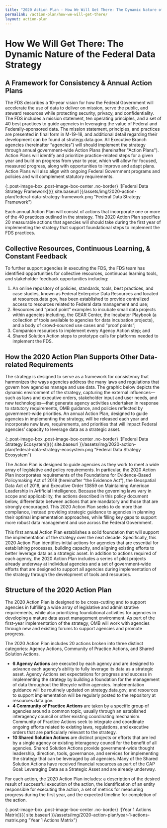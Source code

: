 ```yaml
---
title: "2020 Action Plan - How We Will Get There: The Dynamic Nature of the Federal Data Strategy"
permalink: /action-plan/how-we-will-get-there/
layout: action-plan
---
```


# How We Will Get There: The Dynamic Nature of the Federal Data Strategy

## A Framework for Consistency & Annual Action Plans 

The FDS describes a 10-year vision for how the Federal Government will accelerate the use of data to deliver on mission, serve the public, and steward resources while protecting security, privacy, and confidentiality. The FDS includes a mission statement, ten operating principles, and a set of 40 best practices to guide agencies in leveraging the value of Federal and Federally-sponsored data. The mission statement, principles, and practices are presented in final form in M-19-18,  and additional detail regarding their development can be found at strategy.data.gov. All Executive Branch agencies (hereinafter “agencies”)  will should implement the strategy through annual government-wide Action Plans (hereinafter "Action Plans"). Action Plans will identify and prioritize practice-related steps for a given year and build on progress from year to year, which will allow for focused, measured progress, along with opportunities to improve and adapt plans. Action Plans will also align with ongoing Federal Government programs and policies and will complement statutory requirements. 

{:.post-image-box .post-image-box-center .no-border}
![Federal Data Strategy Framework]({{ site.baseurl }}/assets/img/2020-action-plan/federal-data-strategy-framework.png "Federal Data Strategy Framework")

Each annual Action Plan will consist of actions that incorporate one or more of the 40 practices outlined in the strategy. This 2020 Action Plan specifies 20 measurable actions that agencies will should take during the first year of implementing the strategy that support foundational steps to implement the FDS practices.

## Collective Resources, Continuous Learning, & Constant Feedback
To further support agencies in executing the FDS, the FDS team has identified opportunities for collective resources, continuous learning tools, and stakeholder feedback opportunities including:
1.	An online repository of policies, standards, tools, best practices, and case studies, known as Federal Enterprise Data Resources and located at resources.data.gov, has been established to provide centralized access to resources related to Federal data management and use;
2.	Resources and “proof point” examples to incubate small data projects within agencies including, the GEAR Center, the Incubator Playbook (a collection of tools available to agencies for data incubation projects), and a body of crowd-sourced use cases and “proof points”; 
3.	Companion resources to implement every Agency Action step; and 
4.	Shared Solution Action steps to prototype calls for platforms needed to implement the FDS. 

## How the 2020 Action Plan Supports Other Data-related Requirements
The strategy is designed to serve as a framework for consistency that harmonizes the ways agencies address the many laws and regulations that govern how agencies manage and use data. The graphic below depicts the dynamic environment of the strategy, capturing the external influences—such as laws and executive orders, stakeholder input and user needs, and new technologies—that generate agency activities undertaken in response to statutory requirements, OMB guidance, and policies reflected by government-wide priorities. An annual Action Plan, designed to guide agencies in implementing the strategy, will be released each year and incorporate new laws, requirements, and priorities that will impact Federal agencies’ capacity to leverage data as a strategic asset. 


{:.post-image-box .post-image-box-center .no-border}
![Federal Data Strategy Ecosystem]({{ site.baseurl }}/assets/img/2020-action-plan/federal-data-strategy-ecosystem.png "Federal Data Strategy Ecosystem")

The Action Plan is designed to guide agencies as they work to meet a wide array of legislative and policy requirements. In particular, the 2020 Action Plan incorporates requirements of the Foundations for Evidence-Based Policymaking Act of 2018 (hereinafter “the Evidence Act”), the Geospatial Data Act of 2018, and Executive Order 13859 on Maintaining American Leadership in Artificial Intelligence. Because the governing laws vary in scope and applicability, the actions described in this policy document below, differentiate between actions that are mandatory and those that are strongly encouraged. This 2020 Action Plan seeks to do more than compliance, instead providing strategic guidance to agencies in planning their optimal implementation approaches, while filling key gaps to support more robust data management and use across the Federal Government. 

This first annual Action Plan establishes a solid foundation that will support the implementation of the strategy over the next decade. Specifically, this 2020 Action Plan identifies initial actions for agencies that are essential for establishing processes, building capacity, and aligning existing efforts to better leverage data as a strategic asset. In addition to actions required of each agency, the 2020 Action Plan includes a series of pilot projects already underway at individual agencies and a set of government-wide efforts that are designed to support all agencies during implementation of the strategy through the development of tools and resources. 

## Structure of the 2020 Action Plan
The 2020 Action Plan is designed to be cross-cutting and to support agencies in fulfilling a wide array of legislative and administrative requirements, while also prioritizing foundational activities for agencies in developing a mature data asset management environment. As part of the first-year implementation of the strategy, OMB will work with agencies through new and existing forums to support agencies and promote progress. 

The 2020 Action Plan includes 20 actions broken into three distinct categories: Agency Actions, Community of Practice Actions, and Shared Solution Actions. 

* **6 Agency Actions** are executed by each agency and are designed to advance each agency’s ability to fully leverage its data as a strategic asset. Agency Actions set expectations for progress and success in implementing the strategy by building a foundation for the management of data throughout the lifecycle within agencies.  Implementation guidance will be routinely updated on strategy.data.gov, and resources to support implementation will be regularly posted to the repository at resources.data.gov. 
* **4 Community of Practice Actions** are taken by a specific group of agencies around a common topic, usually through an established interagency council or other existing coordinating mechanism. Community of Practice Actions seek to integrate and coordinate ongoing efforts related to existing laws, regulations, and executive orders that are particularly relevant to the strategy.
* **10 Shared Solution Actions** are distinct projects or efforts that are led by a single agency or existing interagency council for the benefit of all agencies. Shared Solution Actions provide government-wide thought leadership, direction, tools, governance, and services for implementing the strategy that can be leveraged by all agencies. Many of the Shared Solution Actions have received financial resources as part of the CAP Goal: Leveraging Data as a Strategic Asset  and are already underway.

For each action, the 2020 Action Plan includes: a description of the desired result of successful execution of the action, the identification of an entity responsible for executing the action, a set of metrics for measuring progress during the first year, and the expected timeline for completion of the action. 

{:.post-image-box .post-image-box-center .no-border}
![Year 1 Actions Matrix]({{ site.baseurl }}/assets/img/2020-action-plan/year-1-actions-matrix.png "Year 1 Actions Matrix")
